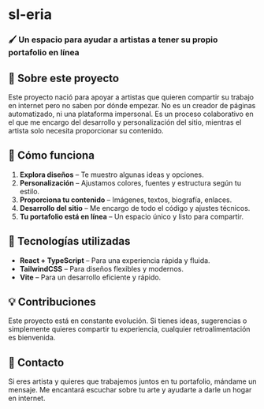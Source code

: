 # **sl-eria**  

### 🖌️ Un espacio para ayudar a artistas a tener su propio portafolio en línea  

## **🌿 Sobre este proyecto**  
Este proyecto nació para apoyar a artistas que quieren compartir su trabajo en internet pero no saben por dónde empezar. No es un creador de páginas automatizado, ni una plataforma impersonal. Es un proceso colaborativo en el que me encargo del desarrollo y personalización del sitio, mientras el artista solo necesita proporcionar su contenido.  

## **🚀 Cómo funciona**  
1. **Explora diseños** – Te muestro algunas ideas y opciones.  
2. **Personalización** – Ajustamos colores, fuentes y estructura según tu estilo.  
3. **Proporciona tu contenido** – Imágenes, textos, biografía, enlaces.  
4. **Desarrollo del sitio** – Me encargo de todo el código y ajustes técnicos.  
5. **Tu portafolio está en línea** – Un espacio único y listo para compartir.  

## **🎨 Tecnologías utilizadas**  
- **React + TypeScript** – Para una experiencia rápida y fluida.  
- **TailwindCSS** – Para diseños flexibles y modernos.  
- **Vite** – Para un desarrollo eficiente y rápido.  

## **💡 Contribuciones**  
Este proyecto está en constante evolución. Si tienes ideas, sugerencias o simplemente quieres compartir tu experiencia, cualquier retroalimentación es bienvenida.  

## **📩 Contacto**  
Si eres artista y quieres que trabajemos juntos en tu portafolio, mándame un mensaje. Me encantará escuchar sobre tu arte y ayudarte a darle un hogar en internet.  
